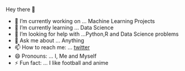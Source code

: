 Hey there 👋

- 🔭 I’m currently working on ... Machine Learning Projects
- 🌱 I’m currently learning ... Data Science
- 🤔 I’m looking for help with ...Python,R and Data Science problems
- 💬 Ask me about ... Anything
- 📫 How to reach me: ... [twitter](https://twitter.com/kuldeep_xd)
- 😄 Pronouns: ... I, Me and Myself
- ⚡ Fun fact: ... I like football and anime
